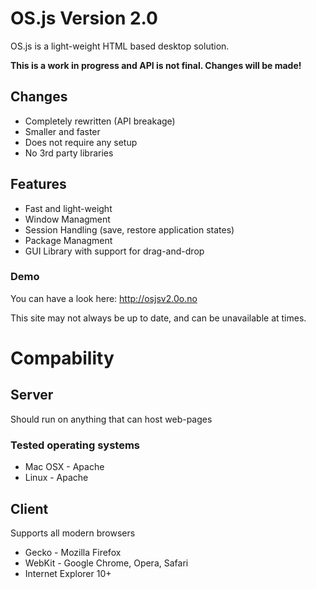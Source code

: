 # OS.js Version 2.0
OS.js is a light-weight HTML based desktop solution.

**This is a work in progress and API is not final. Changes will be made!**

## Changes

* Completely rewritten (API breakage)
* Smaller and faster
* Does not require any setup
* No 3rd party libraries

## Features

* Fast and light-weight
* Window Managment
* Session Handling (save, restore application states)
* Package Managment
* GUI Library with support for drag-and-drop

### Demo

You can have a look here: http://osjsv2.0o.no

This site may not always be up to date, and can be unavailable at times.

# Compability

## Server
Should run on anything that can host web-pages

### Tested operating systems
* Mac OSX - Apache
* Linux - Apache

## Client
Supports all modern browsers

* Gecko - Mozilla Firefox
* WebKit - Google Chrome, Opera, Safari
* Internet Explorer 10+
